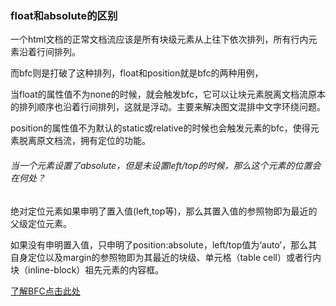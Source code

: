 ### float和absolute的区别

一个html文档的正常文档流应该是所有块级元素从上往下依次排列，所有行内元素沿着行间排列。

而bfc则是打破了这种排列，float和position就是bfc的两种用例，

当float的属性值不为none的时候，就会触发bfc，它可以让块元素脱离文档流原本的排列顺序也沿着行间排列，这就是浮动。主要来解决图文混排中文字环绕问题。

position的属性值不为默认的static或relative的时候也会触发元素的bfc，使得元素脱离原文档流，拥有定位的功能。


###### 当一个元素设置了absolute，但是未设置left/top的时候，那么这个元素的位置会在何处？


绝对定位元素如果申明了置入值(left,top等)，那么其置入值的参照物即为最近的父级定位元素。

如果没有申明置入值，只申明了position:absolute，left/top值为‘auto’，那么其自身定位以及margin的参照物即为其最近的块级、单元格（table cell）或者行内块（inline-block）祖先元素的内容框。



[了解BFC点击此处](https://github.com/xiaokuaizi/articles-summary/blob/master/A%20little%20bit%20of%20progress%20every%20day/css/BFC.md)

